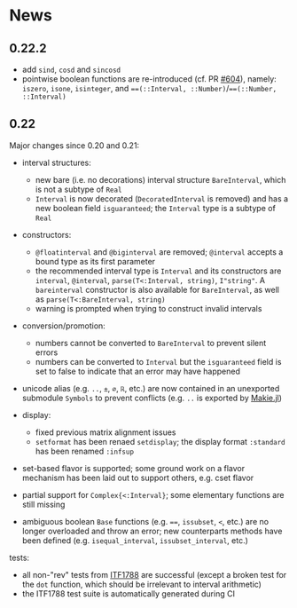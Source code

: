 # News

## 0.22.2

- add `sind`, `cosd` and `sincosd`
- pointwise boolean functions are re-introduced (cf. PR [#604](https://github.com/JuliaIntervals/IntervalArithmetic.jl/pull/604)), namely: `iszero`, `isone`, `isinteger`, and `==(::Interval, ::Number)`/`==(::Number, ::Interval)`

## 0.22

Major changes since 0.20 and 0.21:

- interval structures:
  - new bare (i.e. no decorations) interval structure `BareInterval`, which is not a subtype of `Real`
  - `Interval` is now decorated (`DecoratedInterval` is removed) and has a new boolean field `isguaranteed`; the `Interval` type is a subtype of `Real`

- constructors:
  - `@floatinterval` and `@biginterval` are removed; `@interval` accepts a bound type as its first parameter
  - the recommended interval type is `Interval` and its constructors are `interval`, `@interval`, `parse(T<:Interval, string)`, `I"string"`. A `bareinterval` constructor is also available for `BareInterval`, as well as `parse(T<:BareInterval, string)`
  - warning is prompted when trying to construct invalid intervals

- conversion/promotion:
  - numbers cannot be converted to `BareInterval` to prevent silent errors
  - numbers can be converted to `Interval` but the `isguaranteed` field is set to false to indicate that an error may have happened

- unicode alias (e.g. `..`, `±`, `∅`, `ℝ`, etc.) are now contained in an unexported submodule `Symbols` to prevent conflicts (e.g. `..` is exported by [Makie.jl](https://github.com/MakieOrg/Makie.jl))

- display:
  - fixed previous matrix alignment issues
  - `setformat` has been renaed `setdisplay`; the display format `:standard` has been renamed `:infsup`

- set-based flavor is supported; some ground work on a flavor mechanism has been laid out to support others, e.g. cset flavor

- partial support for `Complex{<:Interval}`; some elementary functions are still missing

- ambiguous boolean `Base` functions (e.g. `==`, `issubset`, `<`, etc.) are no longer overloaded and throw an error; new counterparts methods have been defined (e.g. `isequal_interval`, `issubset_interval`, etc.)

tests:
  - all non-"rev" tests from [ITF1788](https://github.com/oheim/ITF1788) are successful (except a broken test for the `dot` function, which should be irrelevant to interval arithmetic)
  - the ITF1788 test suite is automatically generated during CI
